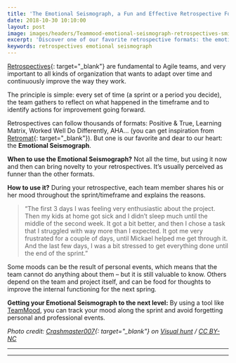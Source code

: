 ```yaml
---
title: 'The Emotional Seismograph, a Fun and Effective Retrospective Format'
date: 2018-10-30 10:10:00
layout: post
image: images/headers/Teammood-emotional-seismograph-retrospectives-smile.jpg
excerpt: 'Discover one of our favorite retrospective formats: the emotional seismograph'
keywords: retrospectives emotional seismograph
---
```


[Retrospectives](https://blog.teammood.com/2018/02/07/a-simple-guide-to-run-agile-retrospectives.html){: target="_blank"} are fundamental to Agile teams, and very important to all kinds of organization that wants to adapt over time and continuously improve the way they work. 

The principle is simple: every set of time (a sprint or a period you decide), the team gathers to reflect on what happened in the timeframe and to identify actions for improvement going forward.

Retrospectives can follow thousands of formats: Positive & True, Learning Matrix, Worked Well Do Differently, AHA… (you can get inspiration from [Retromat](https://retromat.org/){: target="_blank"}). But one is our favorite and dear to our heart: the **Emotional Seismograph**.

**When to use the Emotional Seismograph?** Not all the time, but using it now and then can bring novelty to your retrospectives. It’s usually perceived as funner than the other formats.

**How to use it?** During your retrospective, each team member shares his or her mood throughout the sprint/timeframe and explains the reasons.

> “The first 3 days I was feeling very enthusiastic about the project. Then my kids at home got sick and I didn’t sleep much until the middle of the second week. It got a bit better, and then I chose a task that I struggled with way more than I expected. It got me very frustrated for a couple of days, until Mickael helped me get through it. And the last few days, I was a bit stressed to get everything done until the end of the sprint.”

Some moods can be the result of personal events, which means that the team cannot do anything about them – but it is still valuable to know. Others depend on the team and project itself, and can be food for thoughts to improve the internal functioning for the next spring.

**Getting your Emotional Seismograph to the next level:** By using a tool like [TeamMood](https://www.teammood.com/en/agile-retrospective-tools-ideas/), you can track your mood along the sprint and avoid forgetting personal and professional events.

*Photo credit: [Crashmaster007](https://visualhunt.com/author2/0e544c){: target="_blank"} on [Visual hunt](https://visualhunt.com/re/6694b1) / [CC BY-NC](http://creativecommons.org/licenses/by-nc/2.0/)*

<hr/>
<div class="wishpond-campaign" data-wishpond-id="2520447" data-wishpond-href="https://embedded.wishpondpages.com/lp/2520447/"></div>
<hr/>